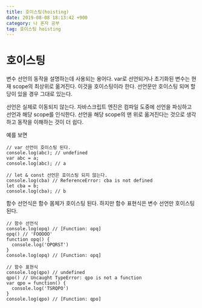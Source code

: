 ```yaml
---
title: 호이스팅(hoisting)
date: 2019-08-08 18:13:42 +900
category: 나 혼자 공부
tag: 호이스팅 hoisting
---
```


# 호이스팅

변수 선언의 동작을 설명하는데 사용되는 용어다. var로 선언되거나 초기화된 변수는 현재 scope의 최상위로 옮겨진다. 이것을 호이스팅이라 한다. 선언문만 호이스팅 되며 할당이 있을 경우 그대로 있는다.  

선언은 실제로 이동되지 않는다. 자바스크립트 엔진은 컴파일 도중에 선언을 파싱하고 선언과 해당 scope를 인식한다. 선언을 해당 scope의 맨 위로 옮겨진다는 것으로 생각하고 동작을 이해하는 것이 더 쉽다.  

예를 보면  
```
// var 선언이 호이스팅 된다.
console.log(abc); // undefined
var abc = a;
console.log(abc); // a

// let & const 선언은 호이스팅 되지 않는다.
console.log(cba) // ReferenceError: cba is not defined
let cba = b;
console.log(cba); // b
```

함수 선언식은 함수 몸체가 호이스팅 된다. 하지만 함수 표현식은 변수 선언만 호이스팅 된다.

```
// 함수 선언식
console.log(opq) // [Function: opq]
opq() // 'FOOOOO'
function opq() {
  console.log('OPQRST')
}
console.log(opq) // [Function: opq]

// 함수 표현식
console.log(qpo) // undefined
qpo() // Uncaught TypeError: qpo is not a function
var qpo = function() {
  console.log('TSRQPO')
}
console.log(qpo) // [Function: qpo]
```